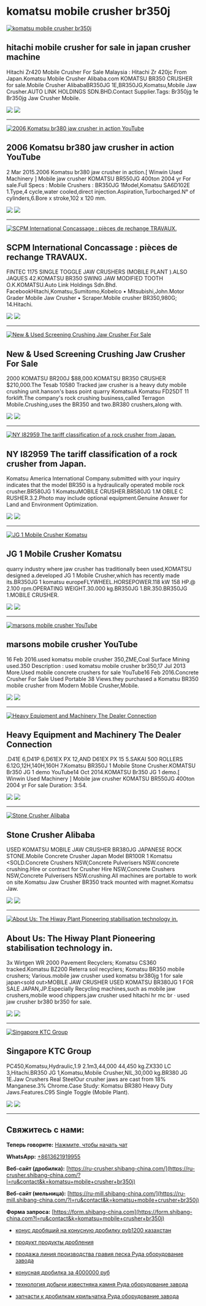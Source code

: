 # komatsu mobile crusher br350j

<a href="https://swt.shibang-china.com/?l=ru&img&k=komatsu+mobile+crusher+br350j" target="_blank">![komatsu mobile crusher br350j](http://static.shibang-china.com/all-800x300/964.jpg)</a>

## hitachi mobile crusher for sale in japan crusher machine
Hitachi Zr420 Mobile Crusher For Sale Malaysia : Hitachi Zr 420jc From Japan.Komatsu Mobile Crusher Alibaba.com KOMATSU BR350 CRUSHER for sale.Mobile Crusher AlibabaBR350JG 1E,BR350JG,Komatsu,Mobile Jaw Crusher.AUTO LINK HOLDINGS SDN.BHD.Contact Supplier.Tags: Br350jg 1e Br350jg Jaw Crusher Mobile.


<a href="https://whatsapp.shibangsoft.com/WhatsApp.php" target="_blank" title="WhatsApp">![](http://static.shibang-china.com/icon/whatsapp.png)</a> <a href="https://swt.shibang-china.com/?l=ru&icon&k=komatsu+mobile+crusher+br350j" target="_blank">![](http://static.shibang-china.com/icon/chat-ru.png)</a>

---

<a href="https://swt.shibang-china.com/?l=ru&img&k=komatsu+mobile+crusher+br350j" target="_blank">![2006 Komatsu br380 jaw crusher in action YouTube](http://static.shibang-china.com/all-800x300/651.jpg)</a>

## 2006 Komatsu br380 jaw crusher in action YouTube
2 Mar 2015.2006 Komatsu br380 jaw crusher in action.[ Winwin Used Machinery ] Mobile jaw crusher KOMATSU BR550JG 400ton 2004 yr For sale.Full Specs : Mobile Crushers : BR350JG 1Model,Komatsu SA6D102E 1.Type,4 cycle,water cooled,direct injection.Aspiration,Turbocharged.N° of cylinders,6.Bore x stroke,102 x 120 mm.


<a href="https://whatsapp.shibangsoft.com/WhatsApp.php" target="_blank" title="WhatsApp">![](http://static.shibang-china.com/icon/whatsapp.png)</a> <a href="https://swt.shibang-china.com/?l=ru&icon&k=komatsu+mobile+crusher+br350j" target="_blank">![](http://static.shibang-china.com/icon/chat-ru.png)</a>

---

<a href="https://swt.shibang-china.com/?l=ru&img&k=komatsu+mobile+crusher+br350j" target="_blank">![SCPM International Concassage : pièces de rechange TRAVAUX.](http://static.shibang-china.com/all-800x300/937.jpg)</a>

## SCPM International Concassage : pièces de rechange TRAVAUX.
FINTEC 1175 SINGLE TOGGLE JAW CRUSHERS (MOBILE PLANT ).ALSO JAQUES 42.KOMATSU BR350 SWING JAW MODIFIED TOOTH O.K.KOMATSU.Auto Link Holdings Sdn.Bhd. FacebookHitachi,Komatsu,Sumitomo,Kobelco • Mitsubishi,John.Motor Grader Mobile Jaw Crusher • Scraper.Mobile crusher BR350,980G; 14.Hitachi.


<a href="https://whatsapp.shibangsoft.com/WhatsApp.php" target="_blank" title="WhatsApp">![](http://static.shibang-china.com/icon/whatsapp.png)</a> <a href="https://swt.shibang-china.com/?l=ru&icon&k=komatsu+mobile+crusher+br350j" target="_blank">![](http://static.shibang-china.com/icon/chat-ru.png)</a>

---

<a href="https://swt.shibang-china.com/?l=ru&img&k=komatsu+mobile+crusher+br350j" target="_blank">![New &amp; Used Screening Crushing Jaw Crusher For Sale](http://static.shibang-china.com/all-800x300/1400.jpg)</a>

## New &amp; Used Screening Crushing Jaw Crusher For Sale
2000 KOMATSU BR200J $88,000.KOMATSU BR350 CRUSHER $210,000.The Tesab 10580 Tracked jaw crusher is a heavy duty mobile crushing unit.hanson&#39;s bass point quarry KomatsuA Komatsu FD25DT 11 forklift.The company&#39;s rock crushing business,called Terragon Mobile.Crushing,uses the BR350 and two.BR380 crushers,along with.


<a href="https://whatsapp.shibangsoft.com/WhatsApp.php" target="_blank" title="WhatsApp">![](http://static.shibang-china.com/icon/whatsapp.png)</a> <a href="https://swt.shibang-china.com/?l=ru&icon&k=komatsu+mobile+crusher+br350j" target="_blank">![](http://static.shibang-china.com/icon/chat-ru.png)</a>

---

<a href="https://swt.shibang-china.com/?l=ru&img&k=komatsu+mobile+crusher+br350j" target="_blank">![NY I82959 The tariff classification of a rock crusher from Japan.](http://static.shibang-china.com/all-800x300/1381.jpg)</a>

## NY I82959 The tariff classification of a rock crusher from Japan.
Komatsu America International Company.submitted with your inquiry indicates that the model BR350 is a hydraulically operated mobile rock crusher.BR580JG 1 KomatsuMOBILE CRUSHER.BR580JG 1.M OBILE C RUSHER.3.2.Photo may include optional equipment.Genuine Answer for Land and Environment Optimization.


<a href="https://whatsapp.shibangsoft.com/WhatsApp.php" target="_blank" title="WhatsApp">![](http://static.shibang-china.com/icon/whatsapp.png)</a> <a href="https://swt.shibang-china.com/?l=ru&icon&k=komatsu+mobile+crusher+br350j" target="_blank">![](http://static.shibang-china.com/icon/chat-ru.png)</a>

---

<a href="https://swt.shibang-china.com/?l=ru&img&k=komatsu+mobile+crusher+br350j" target="_blank">![JG 1 Mobile Crusher Komatsu](http://static.shibang-china.com/all-800x300/605.jpg)</a>

## JG 1 Mobile Crusher Komatsu
quarry industry where jaw crusher has traditionally been used,KOMATSU designed a.developed JG 1 Mobile Crusher,which has recently made its.BR350JG 1 komatsu europeFLYWHEEL.HORSEPOWER.118 kW 158 HP.@ 2.100 rpm.OPERATING WEIGHT.30.000 kg.BR350JG 1.BR.350.BR350JG 1.MOBILE CRUSHER.


<a href="https://whatsapp.shibangsoft.com/WhatsApp.php" target="_blank" title="WhatsApp">![](http://static.shibang-china.com/icon/whatsapp.png)</a> <a href="https://swt.shibang-china.com/?l=ru&icon&k=komatsu+mobile+crusher+br350j" target="_blank">![](http://static.shibang-china.com/icon/chat-ru.png)</a>

---

<a href="https://swt.shibang-china.com/?l=ru&img&k=komatsu+mobile+crusher+br350j" target="_blank">![marsons mobile crusher YouTube](http://static.shibang-china.com/all-800x300/692.jpg)</a>

## marsons mobile crusher YouTube
16 Feb 2016.used komatsu mobile crusher 350,ZME,Coal Surface Mining used.350 Description : used komatsu mobile crusher br350,17 Jul 2013 More.Used mobile concrete crushers for sale YouTube16 Feb 2016.Concrete Crusher For Sale Used Portable 38 Views.they purchased a Komatsu BR350 mobile crusher from Modern Mobile Crusher,Mobile.


<a href="https://whatsapp.shibangsoft.com/WhatsApp.php" target="_blank" title="WhatsApp">![](http://static.shibang-china.com/icon/whatsapp.png)</a> <a href="https://swt.shibang-china.com/?l=ru&icon&k=komatsu+mobile+crusher+br350j" target="_blank">![](http://static.shibang-china.com/icon/chat-ru.png)</a>

---

<a href="https://swt.shibang-china.com/?l=ru&img&k=komatsu+mobile+crusher+br350j" target="_blank">![Heavy Equipment and Machinery The Dealer Connection](http://static.shibang-china.com/all-800x300/1215.jpg)</a>

## Heavy Equipment and Machinery The Dealer Connection
.D41E 6,D41P 6,D61EX PX 12,AND D61EX PX 15 5.SAKAI 500 ROLLERS 6.12G,12H,140H,160H 7.Komatsu BR350J 1 Mobile Stone Crusher.KOMATSU Br350 JG 1 demo YouTube14 Oct 2014.KOMATSU Br350 JG 1 demo.[ Winwin Used Machinery ] Mobile jaw crusher KOMATSU BR550JG 400ton 2004 yr For sale Duration: 3:54.


<a href="https://whatsapp.shibangsoft.com/WhatsApp.php" target="_blank" title="WhatsApp">![](http://static.shibang-china.com/icon/whatsapp.png)</a> <a href="https://swt.shibang-china.com/?l=ru&icon&k=komatsu+mobile+crusher+br350j" target="_blank">![](http://static.shibang-china.com/icon/chat-ru.png)</a>

---

<a href="https://swt.shibang-china.com/?l=ru&img&k=komatsu+mobile+crusher+br350j" target="_blank">![Stone Crusher Alibaba](http://static.shibang-china.com/all-800x300/992.jpg)</a>

## Stone Crusher Alibaba
USED KOMATSU MOBILE JAW CRUSHER BR380JG JAPANESE ROCK STONE.Mobile Concrete Crusher Japan Model BR100R 1 Komatsu &lt;SOLD.Concrete Crushers NSW,Concrete Pulverisers NSW.concrete crushing.Hire or contract for Crusher Hire NSW,Concrete Crushers NSW,Concrete Pulverisers NSW.crushing.All machines are portable to work on site.Komatsu Jaw Crusher BR350 track mounted with magnet.Komatsu Jaw.


<a href="https://whatsapp.shibangsoft.com/WhatsApp.php" target="_blank" title="WhatsApp">![](http://static.shibang-china.com/icon/whatsapp.png)</a> <a href="https://swt.shibang-china.com/?l=ru&icon&k=komatsu+mobile+crusher+br350j" target="_blank">![](http://static.shibang-china.com/icon/chat-ru.png)</a>

---

<a href="https://swt.shibang-china.com/?l=ru&img&k=komatsu+mobile+crusher+br350j" target="_blank">![About Us: The Hiway Plant Pioneering stabilisation technology in.](http://static.shibang-china.com/all-800x300/495.jpg)</a>

## About Us: The Hiway Plant Pioneering stabilisation technology in.
3x Wirtgen WR 2000 Pavement Recyclers; Komatsu CS360 tracked.Komatsu BZ200 Reterra soil recyclers; Komatsu BR350 mobile crushers; Various.mobile jaw crusher used komatsu br380jg 1 for sale japan&lt;sold out&gt;MOBILE JAW CRUSHER USED KOMATSU BR380JG 1 FOR SALE JAPAN,JP.Especially Recycling machines,such as mobile jaw crushers,mobile wood chippers.jaw crusher used hitachi hr mc br &middot; used jaw crusher br380 br350 for sale.


<a href="https://whatsapp.shibangsoft.com/WhatsApp.php" target="_blank" title="WhatsApp">![](http://static.shibang-china.com/icon/whatsapp.png)</a> <a href="https://swt.shibang-china.com/?l=ru&icon&k=komatsu+mobile+crusher+br350j" target="_blank">![](http://static.shibang-china.com/icon/chat-ru.png)</a>

---

<a href="https://swt.shibang-china.com/?l=ru&img&k=komatsu+mobile+crusher+br350j" target="_blank">![Singapore KTC Group](http://static.shibang-china.com/all-800x300/37.jpg)</a>

## Singapore KTC Group
PC450,Komatsu,Hydraulic,1.9 2.1m3,44,000 44,450 kg.ZX330 LC 3,Hitachi.BR350 JG 1,Komatsu,Mobile Crusher,NIL,30,000 kg.BR380 JG 1E.Jaw Crushers Real SteelOur crusher jaws are cast from 18% Manganese.3% Chrome.Case Study: Komatsu BR380 Heavy Duty Jaws.Features.C95 Single Toggle (Mobile Plant).


<a href="https://whatsapp.shibangsoft.com/WhatsApp.php" target="_blank" title="WhatsApp">![](http://static.shibang-china.com/icon/whatsapp.png)</a> <a href="https://swt.shibang-china.com/?l=ru&icon&k=komatsu+mobile+crusher+br350j" target="_blank">![](http://static.shibang-china.com/icon/chat-ru.png)</a>

---
## Свяжитесь с нами:

**Теперь говорите:** [Нажмите, чтобы начать чат](https://swt.shibang-china.com?l=ru&contact&k=komatsu+mobile+crusher+br350j)

**WhatsApp:**  [+8613621919955](https://whatsapp.shibangsoft.com/WhatsApp.php)

**Веб-сайт (дробилка):** [https://ru-crusher.shibang-china.com/](https://ru-crusher.shibang-china.com/?l=ru&contact&k=komatsu+mobile+crusher+br350j)

**Веб-сайт (мельница):** [https://ru-mill.shibang-china.com/](https://ru-mill.shibang-china.com/?l=ru&contact&k=komatsu+mobile+crusher+br350j)

**Форма запроса:** [https://form.shibang-china.com](https://form.shibang-china.com?l=ru&contact&k=komatsu+mobile+crusher+br350j)

* [конус дробящий на конусную дробилку pyb1200 казахстан](../91/%D0%BA%D0%BE%D0%BD%D1%83%D1%81%20%D0%B4%D1%80%D0%BE%D0%B1%D1%8F%D1%89%D0%B8%D0%B9%20%D0%BD%D0%B0%20%D0%BA%D0%BE%D0%BD%D1%83%D1%81%D0%BD%D1%83%D1%8E%20%D0%B4%D1%80%D0%BE%D0%B1%D0%B8%D0%BB%D0%BA%D1%83%20pyb1200%20%D0%BA%D0%B0%D0%B7%D0%B0%D1%85%D1%81%D1%82%D0%B0%D0%BD.md)

* [продукт продукты дробления](../93/%D0%BF%D1%80%D0%BE%D0%B4%D1%83%D0%BA%D1%82%20%D0%BF%D1%80%D0%BE%D0%B4%D1%83%D0%BA%D1%82%D1%8B%20%D0%B4%D1%80%D0%BE%D0%B1%D0%BB%D0%B5%D0%BD%D0%B8%D1%8F.md)

* [продажа линия производства гравия песка Руда оборудование завода](../99/%D0%BF%D1%80%D0%BE%D0%B4%D0%B0%D0%B6%D0%B0%20%D0%BB%D0%B8%D0%BD%D0%B8%D1%8F%20%D0%BF%D1%80%D0%BE%D0%B8%D0%B7%D0%B2%D0%BE%D0%B4%D1%81%D1%82%D0%B2%D0%B0%20%D0%B3%D1%80%D0%B0%D0%B2%D0%B8%D1%8F%20%D0%BF%D0%B5%D1%81%D0%BA%D0%B0%20%D0%A0%D1%83%D0%B4%D0%B0%20%D0%BE%D0%B1%D0%BE%D1%80%D1%83%D0%B4%D0%BE%D0%B2%D0%B0%D0%BD%D0%B8%D0%B5%20%D0%B7%D0%B0%D0%B2%D0%BE%D0%B4%D0%B0.md)

* [конусная дробилка за 4000000 руб](../105/%D0%BA%D0%BE%D0%BD%D1%83%D1%81%D0%BD%D0%B0%D1%8F%20%D0%B4%D1%80%D0%BE%D0%B1%D0%B8%D0%BB%D0%BA%D0%B0%20%D0%B7%D0%B0%204000000%20%D1%80%D1%83%D0%B1.md)

* [технология добычи известняка камня Руда оборудование завода](../98/%D1%82%D0%B5%D1%85%D0%BD%D0%BE%D0%BB%D0%BE%D0%B3%D0%B8%D1%8F%20%D0%B4%D0%BE%D0%B1%D1%8B%D1%87%D0%B8%20%D0%B8%D0%B7%D0%B2%D0%B5%D1%81%D1%82%D0%BD%D1%8F%D0%BA%D0%B0%20%D0%BA%D0%B0%D0%BC%D0%BD%D1%8F%20%D0%A0%D1%83%D0%B4%D0%B0%20%D0%BE%D0%B1%D0%BE%D1%80%D1%83%D0%B4%D0%BE%D0%B2%D0%B0%D0%BD%D0%B8%D0%B5%20%D0%B7%D0%B0%D0%B2%D0%BE%D0%B4%D0%B0.md)

* [запчасти к дробилкам крильчатка Руда оборудование завода](../101/%D0%B7%D0%B0%D0%BF%D1%87%D0%B0%D1%81%D1%82%D0%B8%20%D0%BA%20%D0%B4%D1%80%D0%BE%D0%B1%D0%B8%D0%BB%D0%BA%D0%B0%D0%BC%20%D0%BA%D1%80%D0%B8%D0%BB%D1%8C%D1%87%D0%B0%D1%82%D0%BA%D0%B0%20%D0%A0%D1%83%D0%B4%D0%B0%20%D0%BE%D0%B1%D0%BE%D1%80%D1%83%D0%B4%D0%BE%D0%B2%D0%B0%D0%BD%D0%B8%D0%B5%20%D0%B7%D0%B0%D0%B2%D0%BE%D0%B4%D0%B0.md)